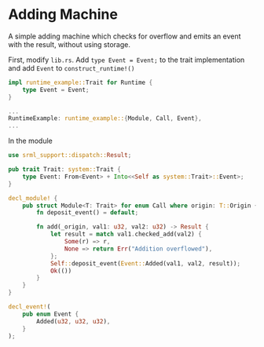 # Adding Machine

A simple adding machine which checks for overflow and emits an event with the result, without using storage.

First, modify `lib.rs`. Add `type Event = Event;` to the trait implementation and add `Event` to `construct_runtime!()`

```rust
impl runtime_example::Trait for Runtime {
	type Event = Event;
}

...
RuntimeExample: runtime_example::{Module, Call, Event},
...
```

In the module

```rust
use srml_support::dispatch::Result;

pub trait Trait: system::Trait {
    type Event: From<Event> + Into<<Self as system::Trait>::Event>;
}

decl_module! {
    pub struct Module<T: Trait> for enum Call where origin: T::Origin {
        fn deposit_event() = default;

        fn add(_origin, val1: u32, val2: u32) -> Result {
            let result = match val1.checked_add(val2) {
                Some(r) => r,
                None => return Err("Addition overflowed"),
            };
            Self::deposit_event(Event::Added(val1, val2, result));
            Ok(())
        }
    }
}

decl_event!(
    pub enum Event {
        Added(u32, u32, u32),
    }
);
```